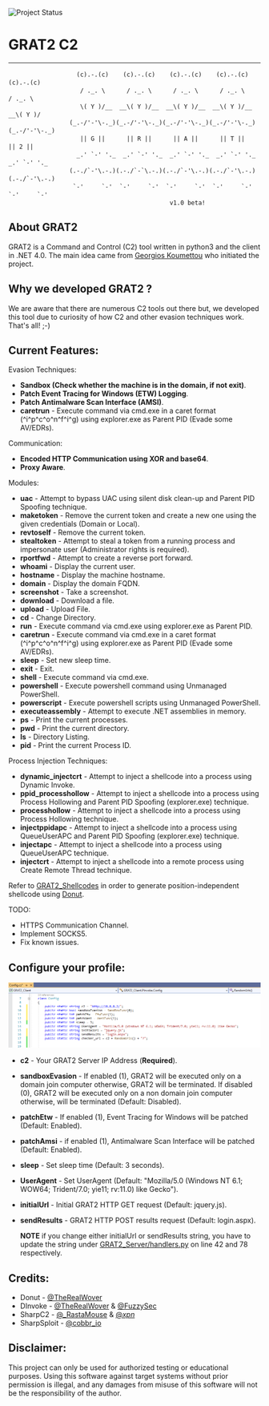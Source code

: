 ![Project Status](https://img.shields.io/badge/status-BETA-yellow?style=flat-square)

# GRAT2 C2

----

```
                   (c).-.(c)    (c).-.(c)    (c).-.(c)    (c).-.(c)    (c).-.(c)
                    / ._. \      / ._. \      / ._. \      / ._. \      / ._. \
                    \( Y )/__  __\( Y )/__  __\( Y )/__  __\( Y )/__  __\( Y )/
                 (_.-/'-'\-._)(_.-/'-'\-._)(_.-/'-'\-._)(_.-/'-'\-._)(_.-/'-'\-._)
                    || G ||      || R ||      || A ||      || T ||      || 2 ||
                   _.' `-' '._  _.' `-' '._  _.' `-' '._  _.' `-' '._  _.' `-' '._
                 (.-./`-'\.-.)(.-./`-`\.-.)(.-./`-'\.-.)(.-./`-'\.-.)(.-./`-'\.-.)
                  `-'     `-'  `-'     `-'  `-'     `-'  `-'     `-'  `-'     `-'
                                             v1.0 beta!
```

## About GRAT2

GRAT2 is a Command and Control (C2) tool written in python3 and the client in .NET 4.0. The main idea came from [Georgios Koumettou](https://www.linkedin.com/in/georgios-koumettou/) who initiated the project.

## Why we developed GRAT2 ?

We are aware that there are numerous C2 tools out there but, we developed this tool due to curiosity of how C2 and other evasion techniques work. That's all! ;-)

## Current Features:

Evasion Techniques:

- **Sandbox (Check whether the machine is in the domain, if not exit)**.
- **Patch Event Tracing for Windows (ETW) Logging**.
- **Patch Antimalware Scan Interface (AMSI)**.
- **caretrun** - Execute command via cmd.exe in a caret format (^i^p^c^o^n^f^i^g) using explorer.exe as Parent PID (Evade some AV/EDRs).

Communication:

- **Encoded HTTP Communication using XOR and base64**.
- **Proxy Aware**.

Modules:

- **uac** - Attempt to bypass UAC using silent disk clean-up and Parent PID Spoofing technique.
- **maketoken** - Remove the current token and create a new one using the given credentials (Domain or Local).
- **revtoself** - Remove the current token.
- **stealtoken** - Attempt to steal a token from a running process and impersonate user (Administrator rights is required).
- **rportfwd** - Attempt to create a reverse port forward.
- **whoami** - Display the current user.
- **hostname** - Display the machine hostname.
- **domain** - Display the domain FQDN.
- **screenshot** - Take a screenshot.
- **download** - Download a file.
- **upload** - Upload File.
- **cd** - Change Directory.
- **run** - Execute command via cmd.exe using explorer.exe as Parent PID.
- **caretrun** - Execute command via cmd.exe in a caret format (^i^p^c^o^n^f^i^g) using explorer.exe as Parent PID (Evade some AV/EDRs).
- **sleep** - Set new sleep time.
- **exit** - Exit.
- **shell** - Execute command via cmd.exe.
- **powershell** - Execute powershell command using Unmanaged PowerShell.
- **powerscript** - Execute powershell scripts using Unmanaged PowerShell.
- **executeassembly** - Attempt to execute .NET assemblies in memory.
- **ps** - Print the current processes.
- **pwd** - Print the current directory.
- **ls** - Directory Listing.
- **pid** - Print the current Process ID.

Process Injection Techniques:

- **dynamic_injectcrt** - Attempt to inject a shellcode into a process using Dynamic Invoke.
- **ppid_processhollow** - Attempt to inject a shellcode into a process using Process Hollowing and Parent PID Spoofing (explorer.exe) technique. 
- **processhollow** - Attempt to inject a shellcode into a process using Process Hollowing technique.
- **injectppidapc** - Attempt to inject a shellcode into a process using QueueUserAPC and Parent PID Spoofing (explorer.exe) technique. 
- **injectapc** - Attempt to inject a shellcode into a process using QueueUserAPC technique.
- **injectcrt** - Attempt to inject a shellcode into a remote process using Create Remote Thread technique.

Refer to [GRAT2_Shellcodes](/GRAT2_Server/GRAT2_Shellcodes/) in order to generate position-independent shellcode using [Donut](https://github.com/TheWover/donut).

TODO:

- HTTPS Communication Channel.
- Implement SOCKS5.
- Fix known issues.

## Configure your profile:

![GRAT2 Config Profile](/images/config.PNG)

- **c2** - Your GRAT2 Server IP Address (**Required**).
- **sandboxEvasion** - If enabled (1), GRAT2 will be executed only on a domain join computer otherwise, GRAT2 will be terminated. If disabled (0), GRAT2 will be executed only on a non domain join computer otherwise, will be terminated (Default: Disabled).
- **patchEtw** - If enabled (1), Event Tracing for Windows will be patched (Default: Enabled).
- **patchAmsi** - if enabled (1), Antimalware Scan Interface will be patched (Default: Enabled).
- **sleep** - Set sleep time (Default: 3 seconds).
- **UserAgent** - Set UserAgent (Default: "Mozilla/5.0 (Windows NT 6.1; WOW64; Trident/7.0; yie11; rv:11.0) like Gecko").
- **initialUrl** - Initial GRAT2 HTTP GET request (Default: jquery.js).
- **sendResults** - GRAT2 HTTP POST results request (Default: login.aspx).
  
  **NOTE** if you change either initialUrl or sendResults string, you have to update the string under [GRAT2_Server/handlers.py](/GRAT2_Server/handlers.py#L42) on line 42 and 78 respectively.

## Credits:

* Donut - [@TheRealWover](https://twitter.com/TheRealWover)
* DInvoke - [@TheRealWover](https://twitter.com/TheRealWover) & [@FuzzySec](https://twitter.com/FuzzySec)
* SharpC2 - [@_RastaMouse](https://twitter.com/_RastaMouse) & [@_xpn_](https://twitter.com/_xpn_)
* SharpSploit - [@cobbr_io](https://twitter.com/cobbr_io)

## Disclaimer:

This project can only be used for authorized testing or educational purposes. Using this software against target systems without prior permission is illegal, and any damages from misuse of this software will not be the responsibility of the author.
